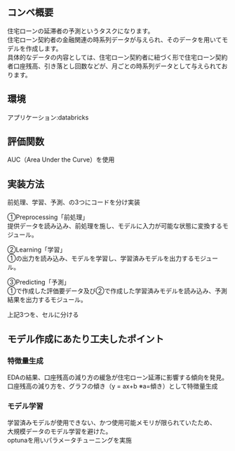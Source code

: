 ## コンペ概要
住宅ローンの延滞者の予測というタスクになります。  
住宅ローン契約者の金融関連の時系列データが与えられ、そのデータを用いてモデルを作成します。  
具体的なデータの内容としては、住宅ローン契約者に紐づく形で住宅ローン契約者口座残高、引き落とし回数などが、月ごとの時系列データとして与えられております。

## 環境

アプリケーション:databricks

## 評価関数
AUC（Area Under the Curve）を使用

## 実装方法
前処理、学習、予測、の3つにコードを分け実装

①Preprocessing「前処理」  
提供データを読み込み、前処理を施し、モデルに入力が可能な状態に変換するモジュール。
  
②Learning「学習」  
①の出力を読み込み、モデルを学習し、学習済みモデルを出力するモジュール。  
  
③Predicting「予測」  
①で作成した評価要データ及び②で作成した学習済みモデルを読み込み、予測結果を出力するモジュール。
  
上記3つを、セルに分ける 

## モデル作成にあたり工夫したポイント

### 特徴量生成

EDAの結果、口座残高の減り方の緩急が住宅ローン延滞に影響する傾向を発見。  
口座残高の減り方を、グラフの傾き（y = ax+b ※a=傾き）として特徴量生成

### モデル学習

学習済みモデルが使用できない、かつ使用可能メモリが限られていたため、  
大規模データのモデル学習を避けた。  
optunaを用いパラメータチューニングを実施
